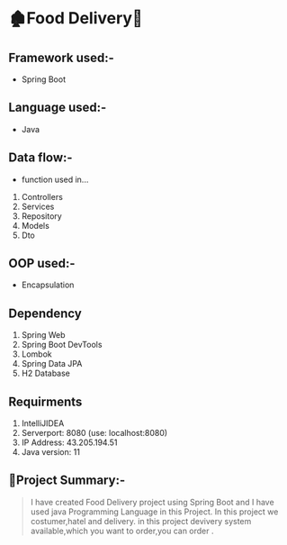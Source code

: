 # 🏚Food Delivery👋

## Framework used:-
* Spring Boot
## Language used:-
* Java 

## Data flow:-
* function used in...
1. Controllers
2. Services
3. Repository
4. Models
5. Dto

## OOP used:-
* Encapsulation
## Dependency
1. Spring Web <br>
2. Spring Boot DevTools<br>
3. Lombok<br>
4. Spring Data JPA<br>
5. H2 Database<br>

## Requirments
1. IntelliJIDEA
2. Serverport: 8080 (use: localhost:8080)
3. IP Address: 43.205.194.51
4. Java version: 11
## 📝Project Summary:-
> I have created Food Delivery project using Spring Boot and I have used java Programming Language in this Project.  In this project we costumer,hatel and delivery.
> in this project devivery system available,which you want to order,you can order .
